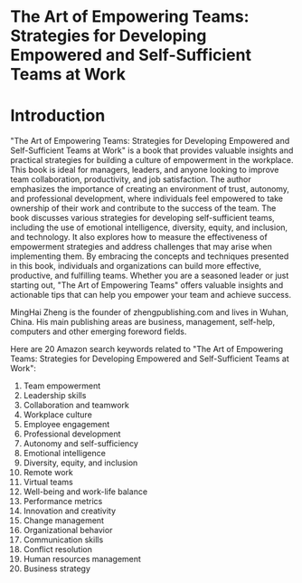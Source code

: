 # The Art of Empowering Teams: Strategies for Developing Empowered and Self-Sufficient Teams at Work

# Introduction

"The Art of Empowering Teams: Strategies for Developing Empowered and Self-Sufficient Teams at Work" is a book that provides valuable insights and practical strategies for building a culture of empowerment in the workplace. This book is ideal for managers, leaders, and anyone looking to improve team collaboration, productivity, and job satisfaction. The author emphasizes the importance of creating an environment of trust, autonomy, and professional development, where individuals feel empowered to take ownership of their work and contribute to the success of the team. The book discusses various strategies for developing self-sufficient teams, including the use of emotional intelligence, diversity, equity, and inclusion, and technology. It also explores how to measure the effectiveness of empowerment strategies and address challenges that may arise when implementing them. By embracing the concepts and techniques presented in this book, individuals and organizations can build more effective, productive, and fulfilling teams. Whether you are a seasoned leader or just starting out, "The Art of Empowering Teams" offers valuable insights and actionable tips that can help you empower your team and achieve success.




MingHai Zheng is the founder of zhengpublishing.com and lives in Wuhan, China. His main publishing areas are business, management, self-help, computers and other emerging foreword fields.



Here are 20 Amazon search keywords related to "The Art of Empowering Teams: Strategies for Developing Empowered and Self-Sufficient Teams at Work":

1. Team empowerment
2. Leadership skills
3. Collaboration and teamwork
4. Workplace culture
5. Employee engagement
6. Professional development
7. Autonomy and self-sufficiency
8. Emotional intelligence
9. Diversity, equity, and inclusion
10. Remote work
11. Virtual teams
12. Well-being and work-life balance
13. Performance metrics
14. Innovation and creativity
15. Change management
16. Organizational behavior
17. Communication skills
18. Conflict resolution
19. Human resources management
20. Business strategy

